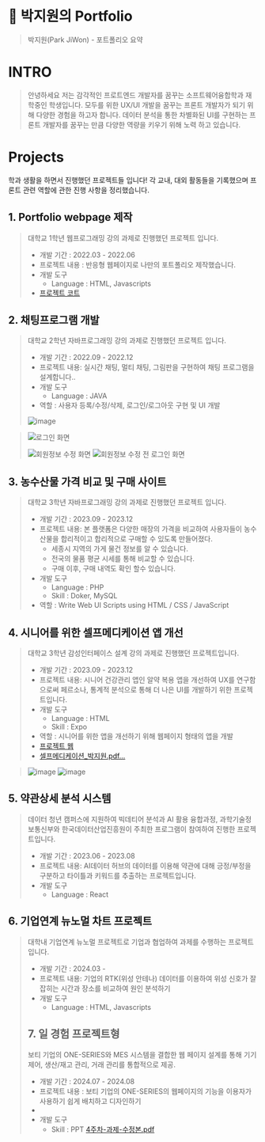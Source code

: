 # 📜 박지원의 Portfolio
> 박지원(Park JiWon) - 포트폴리오 요약

# INTRO
> 안녕하세요 저는 감각적인 프로트엔드 개발자를 꿈꾸는 소프트웨어융합학과 재학중인 학생입니다.
> 모두를 위한 UX/UI 개발을 꿈꾸는 프론트 개발자가 되기 위해 다양한 경험을 하고자 합니다.
> 데이터 분석을 통한 차별화된 UI를 구현하는 프론트 개발자를 꿈꾸는 만큼 다양한 역량을 키우기 위해 노력 하고 있습니다.


# Projects
학과 생활을 하면서 진행했던 프로젝트들 입니다!
각 교내, 대외 활동들을 기록했으며 프론트 관련 역할에 관한 진행 사항을 정리했습니다.

## 1. Portfolio webpage 제작
> 대학교 1학년 웹프로그래밍 강의 과제로 진행했던 프로젝트 입니다.
> * 개발 기간 : 2022.03 - 2022.06
> * 프로젝트 내용 : 반응형 웹페이지로 나만의 포트폴리오 제작했습니다.
> * 개발 도구
>   * Language : HTML, Javascripts
> * [프로젝트 코트](https://github.com/Merona00/.WonderPark-Portfolio)
>


## 2. 채팅프로그램 개발
> 대학교 2학년 자바프로그래밍 강의 과제로 진행했던 프로젝트 입니다.
> * 개발 기간 : 2022.09 - 2022.12
> * 프로젝트 내용: 실시간 채팅, 멀티 채팅, 그림판을 구현하여 채팅 프로그램을 설계합니다..
> * 개발 도구
>   * Language : JAVA
> * 역할 : 사용자 등록/수정/삭제, 로그인/로그아웃 구현 및 UI 개발
>
> ![image](https://github.com/Merona00/Portfolio/assets/107087059/36344afd-447d-4b82-8af8-288a67934b86)

> ![로그인 화면](https://github.com/Merona00/Portfolio/assets/107087059/e074517b-80bc-4a95-a074-1722a9b152fe)
> 
> ![회원정보 수정 화면](https://github.com/Merona00/Portfolio/assets/107087059/990a3b80-2f9b-4484-80d6-8d049c4fab16)  ![회원정보 수정 전 로그인 화면](https://github.com/Merona00/Portfolio/assets/107087059/64bd5481-ff7f-4ef4-aeb4-51e9c50cc893)


## 3. 농수산물 가격 비교 및 구매 사이트
> 대학교 3학년 자바프로그래밍 강의 과제로 진행했던 프로젝트 입니다.
> * 개발 기간 : 2023.09 - 2023.12
> * 프로젝트 내용: 본 플랫폼은 다양한 매장의 가격을 비교하여 사용자들이 농수산물을 합리적이고 합리적으로 구매할 수 있도록 만들어졌다.
>     * 세종시 지역의 가게 물건 정보를 알 수 있습니다.
>     * 전국의 물품 평균 시세를 통해 비교할 수 있습니다.
>     * 구매 이후, 구매 내역도 확인 할수 있습니다.
> * 개발 도구
>   * Language : PHP
>   * Skill : Doker, MySQL
> * 역할 : Write Web UI Scripts using HTML / CSS / JavaScript


## 4. 시니어를 위한 셀프메디케이션 앱 개선
> 대학교 3학년 감성인터페이스 설계 강의 과제로 진행했던 프로젝트입니다.
> * 개발 기간 : 2023.09 - 2023.12
> * 프로젝트 내용: 시니어 건강관리 앱인 알약 복용 앱을 개선하여 UX를 연구함으로써 페르소나, 통계적 분석으로 통해 더 나은 UI를 개발하기 위한 프로젝트입니다.
> * 개발 도구
>   * Language : HTML
>   * Skill : Expo
> * 역할 : 시니어를 위한 앱을 개선하기 위해 웹페이지 형태의 앱을 개발
> * [프로젝트 웹](https://health-guardian.netlify.app/)
> * [ 셀프메디케이션_박지원.pdf…]()

> ![image](https://github.com/Merona00/Portfolio/assets/107087059/be58299a-87d0-45fd-ae52-13fea9849b11)
> ![image](https://github.com/Merona00/Portfolio/assets/107087059/b8fb7997-4265-4376-bcca-2045aebd9e33)

## 5. 약관상세 분석 시스템
> 데이터 청년 캠퍼스에 지원하여 빅데티어 분석과 AI 활용 융합과정, 과학기술정보통신부와 한국데이터산업진흥원이 주최한 프로그램이 참여하여 진행한 프로젝트입니다.
> * 개발 기간 : 2023.06 - 2023.08
> * 프로젝트 내용: AI데이터 허브의 데이터를 이용해 약관에 대해 긍정/부정을 구분하고 타이틀과 키워드를 추출하는 프로젝트입니다.
> * 개발 도구
>   * Language : React

## 6. 기업연계 뉴노멀 차트 프로젝트
> 대학내 기업연계 뉴노멀 프로젝트로 기업과 협업하여 과제를 수행하는 프로젝트입니다.
> * 개발 기간 : 2024.03 - 
> * 프로젝트 내용: 기업의 RTK(위성 안테나) 데이터를 이용하여 위성 신호가 잘 잡히는 시간과 장소를 비교하여 원인 분석하기
> * 개발 도구
>   * Language : HTML, Javascripts
>  
> ## 7. 일 경험 프로젝트형
> 보티 기업의 ONE-SERIES와 MES 시스템을 결합한 웹 페이지 설계를 통해 기기 제어, 생산/재고 관리, 거래 관리를 통합적으로 제공. 
> * 개발 기간 : 2024.07 - 2024.08
> * 프로젝트 내용 :  보티 기업의 ONE-SERIES의 웹페이지의 기능을 이용자가 사용하기 쉽게 배치하고 디자인하기
> *  
> * 개발 도구
>   * Skill : PPT
> [4주차-과제-수정본.pdf](https://github.com/user-attachments/files/17421868/4.-.-.pdf)




